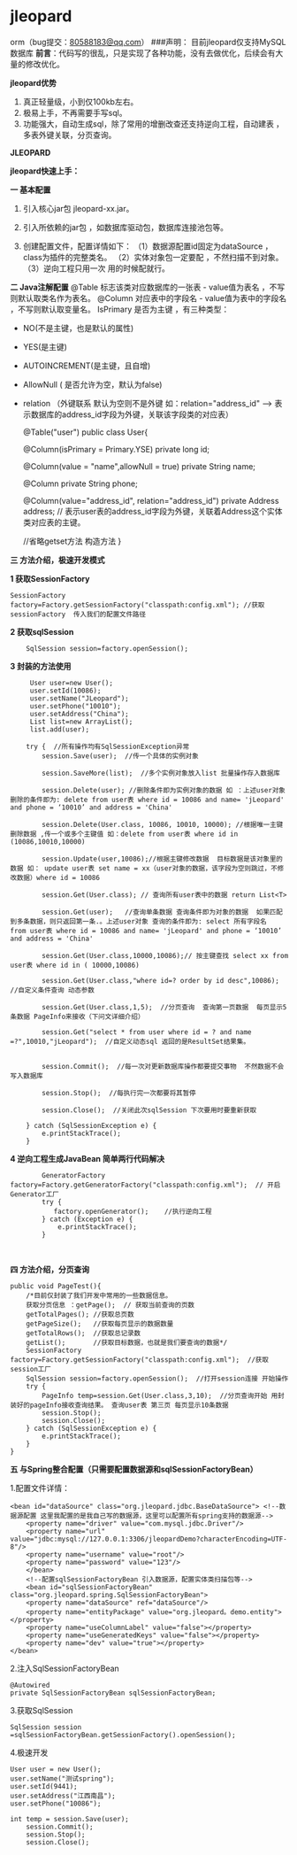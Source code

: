 # jleopard
orm（bug提交：80588183@qq.com）
###声明： 目前jleopard仅支持MySQL数据库
**前言**：代码写的很乱，只是实现了各种功能，没有去做优化，后续会有大量的修改优化。

**jleopard优势**
 1. 真正轻量级，小到仅100kb左右。
 2. 极易上手，不再需要手写sql。
 3. 功能强大，自动生成sql，除了常用的增删改查还支持逆向工程，自动建表 ，多表外键关联，分页查询。
 
**JLEOPARD**

**jleopard快速上手：**

**一 基本配置**
1.	引入核心jar包 jleopard-xx.jar。
2.	引入所依赖的jar包 ，如数据库驱动包，数据库连接池包等。
3.	创建配置文件，配置详情如下：
	（1）数据源配置id固定为dataSource ， class为插件的完整类名。
	（2）实体对象包一定要配 ，不然扫描不到对象。
  	（3）逆向工程只用一次 用的时候配就行。
  
	<?xml version="1.0" encoding="UTF-8" ?>
	<!DOCTYPE jleopard-configuration  PUBLIC "-// jleopard.org//DTD Config 1.0//EN"
		"http://www.jleopard.org/dtd/jleopard.dtd">
	<jleopard-configuration>
		<config>
			<!--实体对象所在包 如：org.jleopard.demo.entity-->
			<entityScan value="org.jleopard.demo.entity"></entityScan>
			<dev value="true"></dev>
		</config>
		<!--逆向工程配置  包要配置为完整的路径 maven工程和web工程项目路径不同-->
		<generator>
	       		<target package="org.jleopard.demo.entity" project="/src/main/java/"/>
		</generator>
		<!--数据源配置 id固定为dataSource-->
		<dataSource class="org.jleopard.jdbc.BaseDataSource" id="dataSource">
			<property name="driver" value="com.mysql.jdbc.Driver"/>
			<property name="url" value="jdbc:mysql://127.0.0.1:3306/jleopardDemo?characterEncoding=UTF-8"/>
			<property name="username" value="root"/>
			<property name="password" value="123"/>
		</dataSource>
	</jleopard-configuration>
 


**二 Java注解配置**
@Table 标志该类对应数据库的一张表 - value值为表名 ，不写则默认取类名作为表名。
@Column 对应表中的字段名 - value值为表中的字段名 ，不写则默认取变量名。
 IsPrimary 是否为主键 ，有三种类型： 
 - NO(不是主键，也是默认的属性)
 - YES(是主键)
 - AUTOINCREMENT(是主键，且自增)
- AllowNull ( 是否允许为空，默认为false)
- relation （外键联系 默认为空则不是外键 如：relation="address_id" --> 表示数据库的address_id字段为外键，关联该字段类的对应表）

    @Table("user")
    public class User{
    
    @Column(isPrimary = Primary.YSE)
    private long id;

    @Column(value = "name",allowNull = true)
    private String name;

    @Column
    private String phone;

    @Column(value="address_id", relation="address_id")
    private Address address;
    // 表示user表的address_id字段为外键，关联着Address这个实体类对应表的主键。
    
	//省略getset方法 构造方法
    }
 


**三 方法介绍，极速开发模式**

  **1 获取SessionFactory**
  
  	SessionFactory factory=Factory.getSessionFactory("classpath:config.xml"); //获取sessionFactory  传入我们的配置文件路径
 
 **2 获取sqlSession**
  	
        SqlSession session=factory.openSession();
        
**3 封装的方法使用**

         User user=new User();
         user.setId(10086);
         user.setName("JLeopard");
         user.setPhone("10010");
         user.setAddress("China");
         List list=new ArrayList();
         list.add(user);
         
        try {  //所有操作均有SqlSessionException异常
            session.Save(user);  //传一个具体的实例对象
            
            session.SaveMore(list);  //多个实例对象放入list 批量操作存入数据库
            
            session.Delete(user); //删除条件即为实例对象的数据 如 ：上述user对象 删除的条件即为: delete from user表 where id = 10086 and name= 'jLeopard' and phone = ‘10010’ and address = 'China'
            
            session.Delete(User.class, 10086, 10010, 10000); //根据唯一主键删除数据 ,传一个或多个主键值 如：delete from user表 where id in (10086,10010,10000)
            
            session.Update(user,10086);//根据主键修改数据  目标数据是该对象里的数据 如： update user表 set name = xx（user对象的数据，该字段为空则跳过，不修改数据）where id = 10086
            
            session.Get(User.class); // 查询所有user表中的数据 return List<T>
            
            session.Get(user);   //查询单条数据 查询条件即为对象的数据  如果匹配到多条数据，则只返回第一条.。上述user对象 查询的条件即为: select 所有字段名  from user表 where id = 10086 and name= 'jLeopard' and phone = ‘10010’ and address = 'China'
   
            session.Get(User.class,10000,10086);// 按主键查找 select xx from user表 where id in ( 10000,10086)
            
            session.Get(User.class,"where id=? order by id desc",10086);  //自定义条件查询 动态参数
            
            session.Get(User.class,1,5);  //分页查询  查询第一页数据  每页显示5 条数据 PageInfo来接收（下问文详细介绍）
            
            session.Get("select * from user where id = ? and name =?",10010,"jLeopard");  //自定义动态sql 返回的是ResultSet结果集。 


            session.Commit();  //每一次对更新数据库操作都要提交事物  不然数据不会写入数据库
            
            session.Stop();  //每执行完一次都要将其暂停
            
            session.Close();  //关闭此次sqlSession 下次要用时要重新获取
            
        } catch (SqlSessionException e) {
            e.printStackTrace();
        }

**4 逆向工程生成JavaBean   简单两行代码解决**

            GeneratorFactory factory=Factory.getGeneratorFactory("classpath:config.xml");  // 开启Generator工厂
            try {
               factory.openGenerator();    //执行逆向工程
            } catch (Exception e) {
                e.printStackTrace();
            }
        
	
**四 方法介绍，分页查询**


    public void PageTest(){
        /*目前仅封装了我们开发中常用的一些数据信息。
        获取分页信息 ：getPage();  // 获取当前查询的页数
        getTotalPages(); //获取总页数
        getPageSize();   //获取每页显示的数据数量
        getTotalRows();  //获取总记录数
        getList();       //获取目标数据，也就是我们要查询的数据*/
        SessionFactory factory=Factory.getSessionFactory("classpath:config.xml");  //获取session工厂
        SqlSession session=factory.openSession();  //打开session连接 开始操作
        try {
            PageInfo temp=session.Get(User.class,3,10);  //分页查询开始 用封装好的pageInfo接收查询结果。 查询user表 第三页 每页显示10条数据
            session.Stop();
            session.Close();
        } catch (SqlSessionException e) {
            e.printStackTrace();
        }
    }

	
**五 与Spring整合配置（只需要配置数据源和sqlSessionFactoryBean）**

1.配置文件详情：
   
  
	<bean id="dataSource" class="org.jleopard.jdbc.BaseDataSource"> <!--数据源配置 这里我配置的是我自己写的数据源，这里可以配置所有spring支持的数据源-->
    	<property name="driver" value="com.mysql.jdbc.Driver"/>
        <property name="url" value="jdbc:mysql://127.0.0.1:3306/jleopardDemo?characterEncoding=UTF-8"/>
        <property name="username" value="root"/>
        <property name="password" value="123"/>
        </bean>
        <!--配置sqlSessionFactoryBean 引入数据源，配置实体类扫描包等-->
        <bean id="sqlSessionFactoryBean" class="org.jleopard.spring.SqlSessionFactoryBean">
        <property name="dataSource" ref="dataSource"/>
    	<property name="entityPackage" value="org.jleopard。demo.entity"></property>
    	<property name="useColumnLabel" value="false"></property>
    	<property name="useGeneratedKeys" value="false"></property>
    	<property name="dev" value="true"></property>
   	</bean>
	
   2.注入SqlSessionFactoryBean
   
   	@Autowired
	private SqlSessionFactoryBean sqlSessionFactoryBean;
	
   3.获取SqlSession
   
   	SqlSession session =sqlSessionFactoryBean.getSessionFactory().openSession();
	
   4.极速开发
   
   	User user = new User();
	user.setName("测试spring");
	user.setId(9441);
	user.setAddress("江西南昌");
	user.setPhone("10086");
	
   	int temp = session.Save(user);
		session.Commit();
		session.Stop();
		session.Close();

